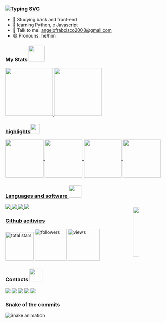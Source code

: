 ### [![Typing SVG](https://readme-typing-svg.herokuapp.com?font=Fira+Code&duration=2000&pause=1000&color=F2F7A7&center=falso&vCenter=falso&width=435&lines=Ol%C3%A1%2C+eu+sou+o+%C3%82ngelo+%F0%9F%96%96;Olhe+o+meu+perfil+%F0%9F%98%8E%E2%9C%A8;J%C3%A1+olhou%3F+%F0%9F%91%80;O+que+achou%3F+bom%2C+n%C3%A9%3F!+%F0%9F%A6%B8%E2%80%8D%E2%99%82%EF%B8%8F;Se+sim%2C+me+mande+um+mensagem+%F0%9F%93%A8)](https://git.io/typing-svg)

- 🔭 Studying back and front-end
- 🌱 learning Python, e Javascript
- 💬 Talk to me: angelofrabcisco2008@gmail.com
- 😄 Pronouns: he/him

### My Stats             <img src="https://media.giphy.com/media/WUlplcMpOCEmTGBtBW/giphy.gif" width="50">
<a href="https://github.com/angelofran">
<img height="150em" src="https://github-readme-stats.vercel.app/api?username=angelofran&show_icons=true&theme=dark&include_all_commits=true&count_private=true"/>
<img height="150em" src="https://github-readme-stats.vercel.app/api/top-langs/?username=angelofran&layout=compact&langs_count=7&theme=dark"/>
  
### highlights<img src="https://media.giphy.com/media/fvT2uzkzsSWmmkvl5g/giphy.gif" width="30px">
<img align="center" height="120em" src="https://github-readme-stats.vercel.app/api/pin/?username=angelofran&repo=angelofran"/>
<img align="center" height="120em" src="https://github-readme-stats.vercel.app/api/pin/?username=angelofran&repo=Bot-discord"/>
<img align="center" height="120em" src="https://github-readme-stats.vercel.app/api/pin/?username=angelofran&repo=Gerador-de-senhas"/>
<img align="center" height="120em" src="https://github-readme-stats.vercel.app/api/pin/?username=angelofran&repo=gerenciador-de-senhas-com-python"/>
  
### Languages and software <img src="https://gifimage.net/wp-content/uploads/2018/06/tecnologia-gif-animado.gif" width="40px">
<img style = "margin-top: 10px;" align="right" width = "20%" src="https://media1.giphy.com/media/BnkbPIXYr0DTUBpOHF/giphy.gif?cid=6c09b952kgx0uuagghzw9fu7imalkttvx3q99s5bvv42f32m&rid=giphy.gif&ct=s">
<img src="https://img.shields.io/badge/HTML5-E34F26?style=style=flat-square&logo=html5&logoColor=white">
<img src="https://img.shields.io/badge/CSS3-1572B6?style=style=flat-square&logo=css3&logoColor=white">
<img src="https://img.shields.io/badge/Python-fff?style=style=flat-square&logo=python&logoColor=green">
<img src="https://img.shields.io/badge/MySql-white?style=style=flat-square&logo=mysql&logoColor=green">
 
### Github acitivies
<p align="left">
  <a href="https://github.com/angelofran?tab=repositories&sort=stargazers">
    <img alt="total stars" title="Total stars on GitHub" src="https://custom-icon-badges.herokuapp.com/badge/dynamic/json?logo=star&color=55960c&labelColor=488207&label=Stars&style=for-the-badge&query=%24.stars&url=https://api.github-star-counter.workers.dev/user/angelofran"  width="90px"/></a>
  <a href="https://github.com/angelofran?tab=followers">
    <img alt="followers" title="Follow me on Github" src="https://custom-icon-badges.herokuapp.com/github/followers/angelofran?color=236ad3&labelColor=1155ba&style=for-the-badge&logo=person-add&label=Follow&logoColor=white" width="100px"/></a>
  <a href="https://github.com/angelofran">
    <img alt="views" title="GitHub profile views" src="https://shields-io-visitor-counter.herokuapp.com/badge?page=angelofran&style=for-the-badge" width="100px" /></a>
</p>
  
### Contacts  <img src="https://thumbs.gfycat.com/SingleInsecureAnhinga-max-1mb.gif" width="40px">
<a href="https://www.instagram.com/tatso_yuki/" target="_blank"><img src="https://img.shields.io/badge/-Instagram-%23E4405F?style=for-the-badge&logo=instagram&logoColor=white" target="_blank"></a>
<a href="https://stackoverflow.com/users/19939910/" target="_blank"><img src="https://img.shields.io/badge/-Stackoverflow-ffa500F?style=for-the-badge&logo=stackoverflow&logoColor=white" target="_blank"></a>
<a href="https://discord.com/channels/@me/1015986402418229369" target="_blank"><img src="https://img.shields.io/badge/Discord-7289DA?style=for-the-badge&logo=discord&logoColor=white" target="_blank"></a> 
<a href = "mailto:nerdoriginal@gmail.com"><img src="https://img.shields.io/badge/-Gmail-%23333?style=for-the-badge&logo=gmail&logoColor=white" target="_blank"></a>
  <a href = "https://api.whatsapp.com/send?phone=+244935236675&text=&source=&data=&app_absent="><img src="https://img.shields.io/badge/-Whatsapp-00ff00?style=for-the-badge&logo=whatsapp&logoColor=white" target="_blank"></a>
### Snake of the commits 

![Snake animation](https://github.com/angelofran/angelofran/blob/output/github-contribution-grid-snake.svg)

